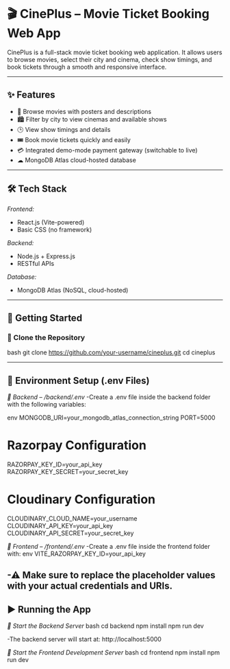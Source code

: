 # 🎬 CinePlus – Movie Ticket Booking Web App

CinePlus is a full-stack movie ticket booking web application. It allows users to browse movies, select their city and cinema, check show timings, and book tickets through a smooth and responsive interface.

---

## ✨ Features

- 🎥 Browse movies with posters and descriptions  
- 🏙 Filter by city to view cinemas and available shows  
- 🕒 View show timings and details  
- 🎟 Book movie tickets quickly and easily  
- 💳 Integrated demo-mode payment gateway (switchable to live)  
- ☁ MongoDB Atlas cloud-hosted database  

---

## 🛠 Tech Stack

*Frontend:*  
- React.js (Vite-powered)  
- Basic CSS (no framework)  

*Backend:*  
- Node.js + Express.js  
- RESTful APIs  

*Database:*  
- MongoDB Atlas (NoSQL, cloud-hosted)  

---

## 🚀 Getting Started

### 📁 Clone the Repository

bash
git clone https://github.com/your-username/cineplus.git
cd cineplus

---
## 🔧 Environment Setup (.env Files)

*🔹 Backend – /backend/.env*
-Create a .env file inside the backend folder with the following variables:

env
MONGODB_URI=your_mongodb_atlas_connection_string
PORT=5000
# Razorpay Configuration
RAZORPAY_KEY_ID=your_api_key
RAZORPAY_KEY_SECRET=your_secret_key

# Cloudinary Configuration
CLOUDINARY_CLOUD_NAME=your_username
CLOUDINARY_API_KEY=your_api_key
CLOUDINARY_API_SECRET=your_secret_key

*🔹 Frontend – /frontend/.env*
-Create a .env file inside the frontend folder with:
env
VITE_RAZORPAY_KEY_ID=your_api_key

-⚠ Make sure to replace the placeholder values with your actual credentials and URIs.
---
## ▶ Running the App
*🔹 Start the Backend Server*
bash
cd backend
npm install
npm run dev

-The backend server will start at: http://localhost:5000

*🔹 Start the Frontend Development Server*
bash
cd frontend
npm install
npm run dev
